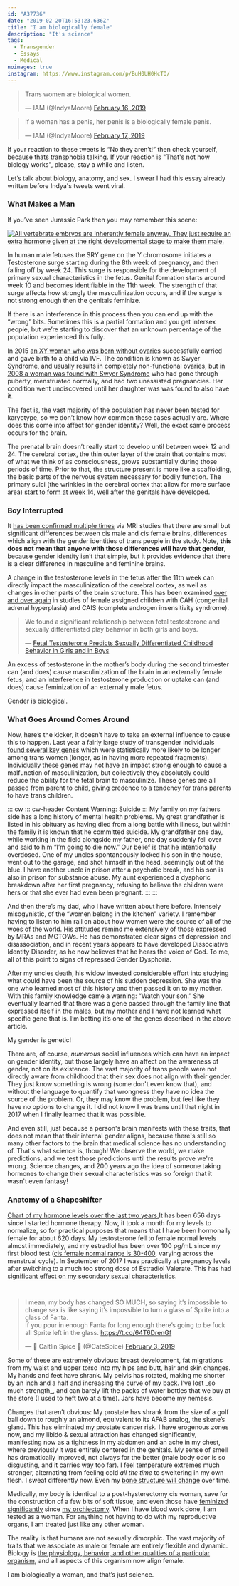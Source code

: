 ```yaml
---
id: "A37736"
date: "2019-02-20T16:53:23.636Z"
title: "I am biologically female"
description: "It's science"
tags:
  - Transgender
  - Essays
  - Medical
noimages: true
instagram: https://www.instagram.com/p/BuH0UH0HcTO/
---
```

<script src="https://platform.twitter.com/widgets.js" charset="utf-8"></script>
<script>
  twttr.events.bind(
    'rendered', () => {
    jQuery('.twitter-tweet').map((i, e) => jQuery('.CallToAction', e.shadowRoot)).each((i, j) => j.hide());
  });
</script>

<div class="grid grid-row">
  <blockquote class="twitter-tweet" data-lang="en"><p lang="en" dir="ltr">Trans women are biological women.</p>&mdash; IAM (@IndyaMoore) <a href="https://twitter.com/IndyaMoore/status/1096816028200460290?ref_src=twsrc%5Etfw">February 16, 2019</a></blockquote>

  <blockquote class="twitter-tweet" data-lang="en"><p lang="en" dir="ltr">If a woman has a penis, her penis is a biologically female penis.</p>&mdash; IAM (@IndyaMoore) <a href="https://twitter.com/IndyaMoore/status/1097269840165904384?ref_src=twsrc%5Etfw">February 17, 2019</a></blockquote>
</div>

If your reaction to these tweets is “No they aren’t!” then check yourself, because thats transphobia talking. If your reaction is "That's not how biology works", please, stay a while and listen.

Let’s talk about biology, anatomy, and sex. I swear I had this essay already written before Indya's tweets went viral.

### What Makes a Man

If you’ve seen Jurassic Park then you may remember this scene:

[![All vertebrate embryos are inherently female anyway. They just require an extra hormone given at the right developmental stage to make them male.](../jp.jpg)](../jp.jpg)

In human male fetuses the SRY gene on the Y chromosome initiates a Testosterone surge starting during the 8th week of pregnancy, and then falling off by week 24. This surge is responsible for the development of primary sexual characteristics in the fetus. Genital formation starts around week 10 and becomes identifiable in the 11th week. The strength of that surge affects how strongly the masculinization occurs, and if the surge is not strong enough then the genitals feminize.

If there is an interference in this process then you can end up with the “wrong” bits. Sometimes this is a partial formation and you get intersex people, but we’re starting to discover that an unknown percentage of the population experienced this fully.

In 2015 [an XY woman who was born without ovaries](https://www.independent.co.uk/news/science/mostly-male-woman-gives-birth-to-twins-in-medical-miracle-10033528.html) successfully carried and gave birth to a child via IVF. The condition is known as Swyer Syndrome, and usually results in completely non-functional ovaries, but [in 2008 a woman was found with Swyer Syndrome](https://www.ncbi.nlm.nih.gov/pmc/articles/PMC2190741/) who had gone through puberty, menstruated normally, and had two unassisted pregnancies. Her condition went undiscovered until her daughter was was found to also have it.

The fact is, the vast majority of the population has never been tested for karyotype, so we don’t know how common these cases actually are. Where does this come into affect for gender identity? Well, the exact same process occurs for the brain.

The prenatal brain doesn’t really start to develop until between week 12 and 24. The cerebral cortex, the thin outer layer of the brain that contains most of what we think of as consciousness, grows substantially during those periods of time. Prior to that, the structure present is more like a scaffolding, the basic parts of the nervous system necessary for bodily function. The primary sulci (the wrinkles in the cerebral cortex that allow for more surface area) [start to form at week 14](https://www.ncbi.nlm.nih.gov/pmc/articles/PMC2989000/#Sec5title), well after the genitals have developed.

### Boy Interrupted

It [has been confirmed multiple times](https://www.the-scientist.com/features/are-the-brains-of-transgender-people-different-from-those-of-cisgender-people-30027) via MRI studies that there are small but significant differences between cis male and cis female brains, differences which align with the gender identities of trans people in the study. Note, **this does not mean that anyone with those differences will have that gender**, because gender identity isn’t that simple, but it provides evidence that there is a clear difference in masculine and feminine brains.

A change in the testosterone levels in the fetus after the 11th week can directly impact the masculinization of the cerebral cortex, as well as changes in other parts of the brain structure. This has been examined [over and over again](https://www.ncbi.nlm.nih.gov/pmc/articles/PMC4350266/) in studies of female assigned children with CAH (congenital adrenal hyperplasia) and CAIS (complete androgen insensitivity syndrome).

<blockquote class="cite"><p>We found a significant relationship between fetal testosterone and sexually differentiated play behavior in both girls and boys.</p>&mdash; <a href="https://www.ncbi.nlm.nih.gov/pmc/articles/PMC2778233/">Fetal Testosterone Predicts Sexually Differentiated Childhood Behavior in Girls and in Boys</a></blockquote>

An excess of testosterone in the mother’s body during the second trimester can (and does) cause masculinization of the brain in an externally female fetus, and an interference in testosterone production or uptake can (and does) cause feminization of an externally male fetus.

Gender is biological.

### What Goes Around Comes Around

Now, here’s the kicker, it doesn’t have to take an external influence to cause this to happen. Last year a fairly large study of transgender individuals [found several key genes](https://academic.oup.com/jcem/article/104/2/390/5104458) which were statistically more likely to be longer among trans women (longer, as in having more repeated fragments). Individually these genes may not have an impact strong enough to cause a malfunction of masculinization, but collectively they absolutely could reduce the ability for the fetal brain to masculinize. These genes are all passed from parent to child, giving credence to a tendency for trans parents to have trans children.

::: cw
::: cw-header
Content Warning: Suicide
:::
My family on my fathers side has a long history of mental health problems. My great grandfather is listed in his obituary as having died from a long battle with illness, but within the family it is known that he committed suicide. My grandfather one day, while working in the field alongside my father, one day suddenly fell over and said to him “I’m going to die now.” Our belief is that he intentionally overdosed. One of my uncles spontaneously locked his son in the house, went out to the garage, and shot himself in the head, seemingly out of the blue. I have another uncle in prison after a psychotic break, and his son is also in prison for substance abuse. My aunt experienced a dysphoric breakdown after her first pregnancy, refusing to believe the children were hers or that she ever had even been pregnant.
:::
:::

And then there’s my dad, who I have written about here before. Intensely misogynistic, of the “women belong in the kitchen” variety. I remember having to listen to him rail on about how women were the source of all of the woes of the world. His attitudes remind me extensively of those expressed by MRAs and MGTOWs. He has demonstrated clear signs of depression and disassociation, and in recent years appears to have developed Dissociative Identity Disorder, as he now believes that he hears the voice of God. To me, all of this point to signs of repressed Gender Dysphoria.

After my uncles death, his widow invested considerable effort into studying what could have been the source of his sudden depression. She was the one who learned most of this history and then passed it on to my mother. With this family knowledge came a warning: “Watch your son.” She eventually learned that there was a gene passed through the family line that expressed itself in the males, but my mother and I have not learned what specific gene that is. I’m betting it’s one of the genes described in the above article.

My gender is genetic!

There are, of course, _numerous_ social influences which can have an impact on gender identity, but those largely have an affect on the awareness of gender, not on its existence. The vast majority of trans people were not directly aware from childhood that their sex does not align with their gender. They just know something is wrong (some don't even know that), and without the language to quantify that wrongness they have no idea the source of the problem. Or, they may know the problem, but feel like they have no options to change it. I did not know I was trans until that night in 2017 when I finally learned that it was possible.

And even still, just because a person's brain manifests with these traits, that does not mean that their internal gender aligns, because there's still so many other factors to the brain that medical science has no understanding of. That's what science is, though! We observe the world, we make predictions, and we test those predictions until the results prove we're wrong. Science changes, and 200 years ago the idea of someone taking hormones to change their sexual characteristics was so foreign that it wasn't even fantasy!


### Anatomy of a Shapeshifter

<a href="../levels.gif" class="card right span3"><img src="../levels.gif" alt="" class="card-img-top"><span class="card-body">Chart of my hormone levels over the last two years.</span></a>It has been 656 days since I started hormone therapy. Now, it took a month for my levels to normalize, so for practical purposes that means that I have been hormonally female for about 620 days. My testosterone fell to female normal levels almost immediately, and my estradiol has been over 100 pg/mL since my first blood test ([cis female normal range is 30-400](https://www.ucsfhealth.org/tests/003711.html), varying across the menstrual cycle). In September of 2017 I was practically at pregnancy levels after switching to a much too strong dose of Estradiol Valerate. This has had [significant effect on my secondary sexual characteristics](/p/5011BD/second-puberty-101/).

<div class="card span2 right" style="margin-top: 3em;"><blockquote class="twitter-tweet" data-lang="en"><p lang="en" dir="ltr">I mean, my body has changed SO MUCH, so saying it’s impossible to change sex is like saying it’s impossible to turn a glass of Sprite into a glass of Fanta.<br>If you pour in enough Fanta for long enough there’s going to be fuck all Sprite left in the glass. <a href="https://t.co/64T6DrenGf">https://t.co/64T6DrenGf</a></p>&mdash; 💅 Caitlin Spice 💅 (@CateSpice) <a href="https://twitter.com/CateSpice/status/1091940189851643904?ref_src=twsrc%5Etfw">February 3, 2019</a></blockquote></div>
Some of these are extremely obvious: breast development, fat migrations from my waist and upper torso into my hips and butt, hair and skin changes. My hands and feet have shrank. My pelvis has rotated, making me shorter by an inch and a half and increasing the curve of my back. I’ve lost _so much strength_, and can barely lift the packs of water bottles that we buy at the store (I used to heft two at a time). Jars have become my nemesis.

Changes that aren’t obvious: My prostate has shrank from the size of a golf ball down to roughly an almond, equivalent to its AFAB analog, the skene’s gland. This has eliminated my prostate cancer risk.  I have erogenous zones now, and my libido & sexual attraction has changed significantly, manifesting now as a tightness in my abdomen and an ache in my chest, where previously it was entirely centered in the genitals. My sense of smell has dramatically improved, not always for the better (male body odor is so disgusting, and it carries way too far). I feel temperature extremes much stronger, alternating from feeling cold _all the time_ to sweltering in my own flesh. I sweat differently now. Even my [bone structure will change](https://www.reddit.com/r/asktransgender/comments/9hrj9g/30_plus_years_on_hormones_what_effects_did_i/) over time.

Medically, my body is identical to a post-hysterectomy cis woman, save for the construction of a few bits of soft tissue, and even those have [feminized significantly](/p/4F3DC8/the-truth-about-trans-porn/) since [my orchiectomy](/p/B34AEE/drop-it-like-its-hot/). When I have blood work done, I am tested as a woman. For anything not having to do with my reproductive organs, I am treated just like any other woman.

The reality is that humans are not sexually dimorphic. The vast majority of traits that we associate as male or female are entirely flexible and dynamic. Biology is [the physiology, behavior, and other qualities of a particular organism](https://en.oxforddictionaries.com/definition/biology), and all aspects of this organism now align female.

I am biologically a woman, and that’s just science.
